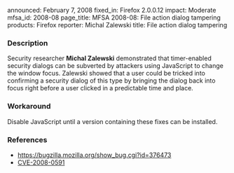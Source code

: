 announced: February 7, 2008
fixed_in: Firefox 2.0.0.12
impact: Moderate
mfsa_id: 2008-08
page_title: MFSA 2008-08: File action dialog tampering
products: Firefox
reporter: Michal Zalewski
title: File action dialog tampering

<h3>Description</h3>

<p>Security researcher <strong>Michal Zalewski</strong> demonstrated
that timer-enabled security dialogs can be subverted by attackers using
JavaScript to change the window focus.  Zalewski showed that a user
could be tricked into confirming a security dialog of this type by
bringing the dialog back into focus right before a user clicked in
a predictable time and place.</p>

<h3>Workaround</h3>

<p>Disable JavaScript until a version containing these fixes can be installed.</p>

<h3>References</h3>

<ul>
  <li><a href="https://bugzilla.mozilla.org/show_bug.cgi?id=376473">
       https://bugzilla.mozilla.org/show_bug.cgi?id=376473</a></li>

  <li><a class="ex-ref" href="http://cve.mitre.org/cgi-bin/cvename.cgi?name=CVE-2008-0591">
       CVE-2008-0591</a></li>

</ul>



